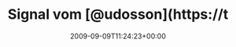 ---
retweeted: false
source: <a href="http://twitter.com" rel="nofollow">Twitter Web Client</a>
entities:
  hashtags: []
  symbols: []
  user_mentions:
  - name: "@jens_p@mastodon.social"
    screen_name: udosson
    indices:
    - '11'
    - '19'
    id_str: '21851603'
    id: '21851603'
  urls: []
display_text_range:
- '0'
- '131'
favorite_count: '0'
id_str: '3861270371'
truncated: false
retweet_count: '0'
id: '3861270371'
created_at: Wed Sep 09 11:24:23 +0000 2009
favorited: false
full_text: 'Signal vom [@udosson](https://twitter.com/udosson) im Ohr. Bionade auf
  dem Tisch, GVim mit actions.class.php offen. Fein: http://udosson.bandcamp.com/track/signal'
lang: de
tags:
- pesos:twitter
date: '2009-09-09T11:24:23+00:00'
src: https://twitter.com/bascht/status/3861270371
original_url: https://twitter.com/bascht/status/3861270371
type: twitter_tweet
text: 'Signal vom [@udosson](https://twitter.com/udosson) im Ohr. Bionade auf dem
  Tisch, GVim mit actions.class.php offen. Fein: http://udosson.bandcamp.com/track/signal'
title: Signal vom [@udosson](https://t

---